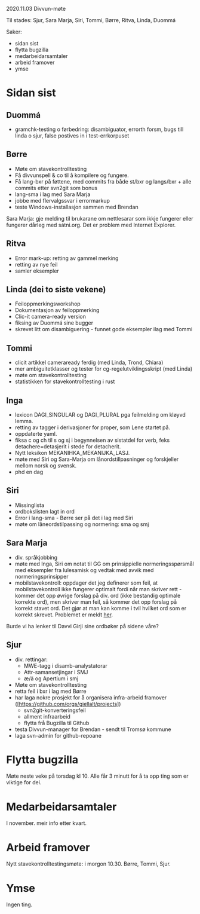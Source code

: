 2020.11.03 Divvun-møte

Til stades: Sjur, Sara Marja, Siri, Tommi, Børre, Ritva, Linda, Duommá

Saker:
* sidan sist
* flytta bugzilla
* medarbeidarsamtaler
* arbeid framover
* ymse

#  Sidan sist

##  Duommá
* gramchk-testing o førbedring: disambiguator, errorth forsm, bugs till linda
  o sjur, false postives in i test-errkorpuset

##  Børre
* Møte om stavekontrolltesting
* Få divvunspell & co til å kompilere og fungere.
* Få lang-bxr på føttene, med commits fra både st/bxr og langs/bxr + alle
  commits etter svn2git som bonus
* lang-sma i lag med Sara Marja
* jobbe med flervalgssvar i errormarkup
* teste Windows-installasjon sammen med Brendan

Sara Marja: gje melding til brukarane om nettlesarar som ikkje fungerer eller
fungerer dårleg med sátni.org. Det er problem med Internet Explorer.

##  Ritva 
* Error mark-up: retting av gammel merking
* retting av nye feil 
* samler eksempler

##  Linda (dei to siste vekene)
* Feiloppmerkingsworkshop
* Dokumentasjon av feiloppmerking
* Clic-it camera-ready version
* fiksing av Duommá sine bugger
* skrevet litt om disambiguering - funnet gode eksempler ilag med Tommi

##  Tommi
* clicit artikkel cameraready ferdig (med Linda, Trond, Chiara)
* mer ambiguitetklasser og tester for cg-regelutviklingsskript (med Linda)
* møte om stavekontrolltesting
* statistikken for stavekontrolltesting i rust

##  Inga
* lexicon DAGI_SINGULAR og DAGI_PLURAL pga feilmelding om kløyvd lemma.
* retting av tagger i derivasjoner for proper, som Lene startet på.
* oppdaterte yaml.
* fiksa c og ch til s og sj i begynnelsen av sistatdel for verb, feks
  detachere=detasjerit i stede for detacherit.
* Nytt leksikon MEKANIHKA_MEKANIJKA_LASJ.
* møte med Siri og Sara-Marja om lånordstillpasninger og forskjeller mellom
  norsk og svensk.
* phd en dag

##  Siri
* Missinglista
* ordbokslisten lagt in ord
* Error i lang-sma - Børre ser på det i lag med Siri
* møte om låneordstilpassing og normering: sma og smj

##  Sara Marja
* div. språkjobbing
* møte med Inga, Siri om notat til GG om prinsippielle normeringsspørsmål med
  eksempler fra lulesamisk og vedtak med avvik med normeringsprinsipper
* mobilstavekontroll: oppdager det jeg definerer som feil, at mobilstavekontroll
  ikke fungerer optimalt fordi når man skriver rett - kommer det opp øvrige
  forslag på div. ord (ikke bestandig optimale korrekte ord), men skriver man
  feil, så kommer det opp forslag på korrekt stavet ord. Det gjør at man kan
  komme i tvil hvilket ord som er korrekt skrevet. Problemet er meldt
  [her](https://github.com/divvun/giellakbd-ios/issues/171).

Burde vi ha lenker til Davvi Girji sine ordbøker på sidene våre?

##  Sjur
* div. rettingar:
    - MWE-tagg i disamb-analystatorar
    - Attr-samansetjingar i SMJ
    - æ/ä og Apertium i smj
* Møte om stavekontrolltesting
* retta feil i bxr i lag med Børre
* har laga nokre prosjekt for å organisera infra-arbeid framover
 ([https://github.com/orgs/giellalt/projects])
    - svn2git-konverteringsfeil
    - allment infraarbeid
    - flytta frå Bugzilla til Github
* testa Divvun-manager for Brendan - sendt til Tromsø kommune
* laga svn-admin for github-repoane

#  Flytta bugzilla

Møte neste veke på torsdag kl 10. Alle får 3 minutt for å ta opp ting som er
viktige for dei.

#  Medarbeidarsamtaler

I november. meir info etter kvart.

#  Arbeid framover

Nytt stavekontrolltestingsmøte: i morgon 10.30. Børre, Tommi, Sjur.

#  Ymse

Ingen ting.
